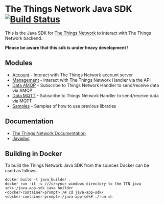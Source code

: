 # The Things Network Java SDK [![Build Status](https://travis-ci.org/TheThingsNetwork/java-app-sdk.svg?branch=master)](https://travis-ci.org/TheThingsNetwork/java-app-sdk)

This is the Java SDK for [The Things Network](https://www.thethingsnetwork.org) to interact with The Things Network backend.

**Please be aware that this sdk is under heavy development !**

## Modules

- [Account](account) - Interact with The Things Network account server
- [Management](management) - Interact with The Things Network Handler via the API
- [Data AMQP](data/amqp) - Subscribe to Things Network Handler to send/receive data via AMQP
- [Data MQTT](data/mqtt) - Subscribe to Things Network Handler to send/receive data via MQTT
- [Samples](samples) - Samples of how to use previous libraries

## Documentation

- [The Things Network Documentation](https://www.thethingsnetwork.org/docs/applications/java/)
- [Javadoc](https://thethingsnetwork.github.io/java-app-sdk/)

## Building in Docker

To build the Things Network Java SDK from the sources Docker can be used as follows

```
docker build -t java_builder .
docker run -it -v ///c/<your windows directory to the TTN java sdk>:/java-app-sdk java_builder
<docker-container-prompt>:/# cd java-app-sdk/
<docker-container-prompt>:/java-app-sdk# ./run.sh
```
  
